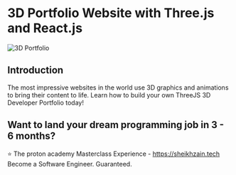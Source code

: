 # 3D Portfolio Website with Three.js and React.js
![3D Portfolio](https://i.ibb.co/9ykhLtM/Thumbnail.png)

## Introduction
The most impressive websites in the world use 3D graphics and animations to bring their content to life. Learn how to build your own ThreeJS 3D Developer Portfolio today! 
 

## Want to land your dream programming job in 3 - 6 months?
⭐ The proton academy Masterclass Experience - https://sheikhzain.tech
Become a Software Engineer. Guaranteed.
